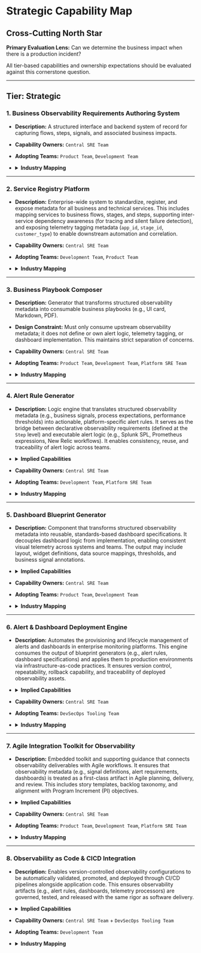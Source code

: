 # Strategic Capability Map

## Cross-Cutting North Star
**Primary Evaluation Lens:** Can we determine the business impact when there is a production incident?

All tier-based capabilities and ownership expectations should be evaluated against this cornerstone question.

---

## Tier: Strategic

### 1. Business Observability Requirements Authoring System
- **Description:** A structured interface and backend system of record for capturing flows, steps, signals, and associated business impacts.
- **Capability Owners:** `Central SRE Team`
- **Adopting Teams:** `Product Team`, `Development Team`
- <details>
  <summary><strong>Industry Mapping</strong></summary>
  
  Aligns conceptually with "Service Catalog Management" (e.g., Atlassian Compass, Backstage) but focused on business observability metadata rather than just services.
  
  </details>

---

### 2. Service Registry Platform
- **Description:** Enterprise-wide system to standardize, register, and expose metadata for all business and technical services. This includes mapping services to business flows, stages, and steps, supporting inter-service dependency awareness (for tracing and silent failure detection), and exposing telemetry tagging metadata (`app_id`, `stage_id`, `customer_type`) to enable downstream automation and correlation.
- **Capability Owners:** `Central SRE Team`
- **Adopting Teams:** `Development Team`, `Product Team`
- <details>
  <summary><strong>Industry Mapping</strong></summary>
  
  Expands on tools like Backstage, Consul, or ServiceNow CMDB by layering in business observability metadata and dependency models for enhanced telemetry traceability.
  
  </details>

---

### 3. Business Playbook Composer
- **Description:** Generator that transforms structured observability metadata into consumable business playbooks (e.g., UI card, Markdown, PDF).
- **Design Constraint:** Must only consume upstream observability metadata; it does not define or own alert logic, telemetry tagging, or dashboard implementation. This maintains strict separation of concerns.
- **Capability Owners:** `Central SRE Team`
- **Adopting Teams:** `Product Team`, `Development Team`, `Platform SRE Team`
- <details>
  <summary><strong>Industry Mapping</strong></summary>
  
  Closely resembles Runbook generation or context-rich Incident Response Docs (e.g., PagerDuty Business Context Cards, Atlassian Runbooks), but specialized for proactive business insight rather than incident handling alone.
  
  </details>

---

### 4. Alert Rule Generator
- **Description:** Logic engine that translates structured observability metadata (e.g., business signals, process expectations, performance thresholds) into actionable, platform-specific alert rules. It serves as the bridge between declarative observability requirements (defined at the `Step` level) and executable alert logic (e.g., Splunk SPL, Prometheus expressions, New Relic workflows). It enables consistency, reuse, and traceability of alert logic across teams.
- <details>
  <summary><strong>Implied Capabilities</strong></summary>
  
  - Input normalization for varied signal definitions (e.g., SLI thresholds, error codes, absence-of-signal cases).
  - Translation templates for multiple monitoring platforms (e.g., Splunk, Prometheus, Datadog).
  - Integration with version control to track rule evolution over time.
  - Optionally generates metadata needed to register the alert into the deployment system (e.g., tags, ownership, dashboard linkage).
  
  </details>
- **Capability Owners:** `Central SRE Team`
- **Adopting Teams:** `Development Team`, `Platform SRE Team`
- <details>
  <summary><strong>Industry Mapping</strong></summary>
  
  Closely aligned with the **Signal-to-Alert pipeline** model found in tools like:
  - Splunk ITSI Notable Events / Correlation Searches
  - Prometheus AlertManager rules
  - Terraform-based alert modules (e.g., Datadog, SignalFx)
  - New Relic workflows

  Also resonates with the architectural practice of **"Alert Rule as Code"**, part of broader observability as code strategies.
  
  </details>

---

### 5. Dashboard Blueprint Generator
- **Description:** Component that transforms structured observability metadata into reusable, standards-based dashboard specifications. It decouples dashboard logic from implementation, enabling consistent visual telemetry across systems and teams. The output may include layout, widget definitions, data source mappings, thresholds, and business signal annotations.
- <details>
  <summary><strong>Implied Capabilities</strong></summary>
  
  - Normalized input from the observability requirements system (flows, steps, signals).
  - Reusable visual templates tailored to monitoring platforms.
  - Support for traceability (e.g., widget ↔ business signal ↔ KPI mapping).
  - Platform-specific output formats (e.g., Splunk Simple XML, Grafana JSON, Datadog JSON).
  
  </details>
- **Capability Owners:** `Central SRE Team`
- **Adopting Teams:** `Product Team`, `Development Team`
- <details>
  <summary><strong>Industry Mapping</strong></summary>
  
  Strong alignment with tools like:
  - **Grafana provisioning**
  - **Datadog Dashboard-as-Code**
  - **Splunk dashboard generators**
  
  </details>

---

### 6. Alert & Dashboard Deployment Engine
- **Description:** Automates the provisioning and lifecycle management of alerts and dashboards in enterprise monitoring platforms. This engine consumes the output of blueprint generators (e.g., alert rules, dashboard specifications) and applies them to production environments via infrastructure-as-code practices. It ensures version control, repeatability, rollback capability, and traceability of deployed observability assets.
- <details>
  <summary><strong>Implied Capabilities</strong></summary>
  
  - Accepts standardized alert and dashboard specifications (e.g., YAML, JSON, HCL).
  - Applies configurations to monitoring platforms using APIs or declarative provisioning tools.
  - Supports dry-run validation, staged rollout, and rollback.
  - Integrates with CI/CD workflows (e.g., GitHub Actions, Jenkins, Azure DevOps) to automate promotion through environments.
  
  </details>
- **Capability Owners:** `Central SRE Team`
- **Adopting Teams:** `DevSecOps Tooling Team`
- <details>
  <summary><strong>Industry Mapping</strong></summary>
  
  Strong alignment with:
  - **Terraform modules** for observability (e.g., Datadog, New Relic, Grafana dashboards).
  - **Splunk API-based** content deployment.
  - **Grafana provisioning** via configuration files or automation scripts.
  - General **"Observability as Code"** practices common in platform engineering.
  
  </details>

---

### 7. Agile Integration Toolkit for Observability
- **Description:** Embedded toolkit and supporting guidance that connects observability deliverables with Agile workflows. It ensures that observability metadata (e.g., signal definitions, alert requirements, dashboards) is treated as a first-class artifact in Agile planning, delivery, and review. This includes story templates, backlog taxonomy, and alignment with Program Increment (PI) objectives.
- <details>
  <summary><strong>Implied Capabilities</strong></summary>
  
  - Standardized user story templates for observability artifacts (e.g., "As a Product Owner, I want a business signal for…").
  - Sprint-ready acceptance criteria for observability deliverables (e.g., dashboards deployed, alert thresholds defined).
  - Workflow guidance for backlog refinement and prioritization of observability needs.
  - Optionally integrates with Agile tooling (e.g., Jira custom issue types, automation rules).
  - Reinforces alignment with SAFe principles (e.g., Tech Enablers in Program Increments).
  
  </details>
- **Capability Owners:** `Central SRE Team`
- **Adopting Teams:** `Product Team`, `Development Team`, `Platform SRE Team`
- <details>
  <summary><strong>Industry Mapping</strong></summary>
  
  - **Jira SRE templates** and **observability-focused issue types**
  - **SAFe Enabler Stories** for technical observability work
  - **Backstage Scaffolder workflows** that generate tickets for observability requirements
  - Industry-aligned with **Platform Product Management** practices that bake SLOs and telemetry ownership into delivery plans
  
  </details>

---

### 8. Observability as Code & CICD Integration
- **Description:** Enables version-controlled observability configurations to be automatically validated, promoted, and deployed through CI/CD pipelines alongside application code. This ensures observability artifacts (e.g., alert rules, dashboards, telemetry processors) are governed, tested, and released with the same rigor as software delivery.
- <details>
  <summary><strong>Implied Capabilities</strong></summary>
  
  - Repository-based source of truth for observability assets (e.g., YAML, HCL, JSON).
  - Integration with CI tools to perform validation, linting, and preview deployments of observability configurations.
  - Promotion workflows across dev/test/prod environments via GitOps or declarative pipelines.
  - Automated rollback and change tracking tied to Git commits and PRs.
  - Coordination with development pipeline owners to support deployment hooks for metrics, tracing config, and alert registration.
  
  </details>
- **Capability Owners:** `Central SRE Team` + `DevSecOps Tooling Team`
- **Adopting Teams:** `Development Team`
- <details>
  <summary><strong>Industry Mapping</strong></summary>
  
  Strong alignment with:
    - **Terraform Observability Modules**
    - **GitOps practices** for observability (e.g., ArgoCD, Flux)
    - **CI-integrated observability validation tools** (e.g., Prometheus rule testers, Splunk SPL checkers)
    - **OpenTelemetry Collector** pipelines deployed via IaC
    - General **"Observability as Code"** approaches within Platform Engineering and SRE disciplines
  
  </details>

